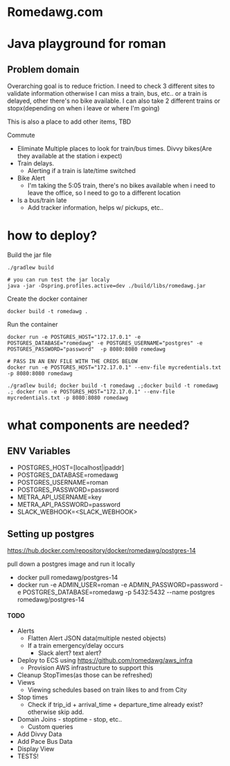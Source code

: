 # Romedawg.com

# Java playground for roman

## Problem domain
Overarching goal is to reduce friction.  I need to check 3 different sites to validate information 
otherwise I can miss a train, bus, etc..  or a train is delayed, other there's no bike available.
I can also take 2 different trains or stopx(depending on when i leave or where I'm going)

This is also a place to add other items, TBD

Commute
 - Eliminate Multiple places to look for train/bus times.  Divvy bikes(Are they available at the station i expect)
 - Train delays.
   - Alerting if a train is late/time switched
 - Bike Alert
   - I'm taking the 5:05 train, there's no bikes available when i need to leave the office, so I need to go to a different location
 - Is a bus/train late
   - Add tracker information, helps w/ pickups, etc..
   

# how to deploy?
Build the jar file
```
./gradlew build

# you can run test the jar localy
java -jar -Dspring.profiles.active=dev ./build/libs/romedawg.jar

```

Create the docker container
```
docker build -t romedawg .
```

Run the container
```
docker run -e POSTGRES_HOST="172.17.0.1" -e POSTGRES_DATABASE="romedawg" -e POSTGRES_USERNAME="postgres" -e POSTGRES_PASSWORD="password"  -p 8080:8080 romedawg

# PASS IN AN ENV FILE WITH THE CREDS BELOW
docker run -e POSTGRES_HOST="172.17.0.1" --env-file mycredentials.txt -p 8080:8080 romedawg

./gradlew build; docker build -t romedawg .;docker build -t romedawg .; docker run -e POSTGRES_HOST="172.17.0.1" --env-file mycredentials.txt -p 8080:8080 romedawg
```

# what components are needed?

## ENV Variables
- POSTGRES_HOST=[localhost|ipaddr]
- POSTGRES_DATABASE=romedawg 
- POSTGRES_USERNAME=roman 
- POSTGRES_PASSWORD=password 
- METRA_API_USERNAME=key 
- METRA_API_PASSWORD=password
- SLACK_WEBHOOK=<SLACK_WEBHOOK>


## Setting up postgres
https://hub.docker.com/repository/docker/romedawg/postgres-14

pull down a postgres image and run it locally
 - docker pull romedawg/postgres-14
 - docker run -e ADMIN_USER=roman -e ADMIN_PASSWORD=password -e POSTGRES_DATABASE=romedawg -p 5432:5432 --name postgres romedawg/postgres-14


#### TODO
- Alerts
    - Flatten Alert JSON data(multiple nested objects)
    - If a train emergency/delay occurs
      - Slack alert? text alert?
- Deploy to ECS using https://github.com/romedawg/aws_infra
  - Provision AWS infrastructure to support this
- Cleanup StopTimes(as those can be refreshed)
- Views
    - Viewing schedules based on train likes to and from City
- Stop times
   - Check if trip_id + arrival_time + departure_time already exist? otherwise skip add.
- Domain Joins - stoptime - stop, etc..
  - Custom queries
- Add Divvy Data
- Add Pace Bus Data
- Display View
- TESTS!